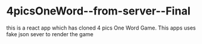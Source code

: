 # 4picsOneWord--from-server--Final
this is a react app which has cloned 4 pics One Word Game. This apps uses fake json sever to render the game
